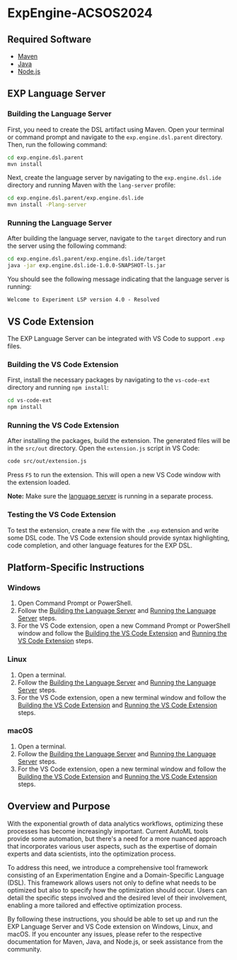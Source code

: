 # ExpEngine-ACSOS2024

## Required Software

- [Maven](https://maven.apache.org/)
- [Java](https://www.java.com/en/download/)
- [Node.js](https://nodejs.org/)

## EXP Language Server

### Building the Language Server

First, you need to create the DSL artifact using Maven. Open your terminal or command prompt and navigate to the `exp.engine.dsl.parent` directory. Then, run the following command:

```bash
cd exp.engine.dsl.parent
mvn install
```

Next, create the language server by navigating to the `exp.engine.dsl.ide` directory and running Maven with the `lang-server` profile:

```bash
cd exp.engine.dsl.parent/exp.engine.dsl.ide
mvn install -Plang-server
```

### Running the Language Server

After building the language server, navigate to the `target` directory and run the server using the following command:

```bash
cd exp.engine.dsl.parent/exp.engine.dsl.ide/target
java -jar exp.engine.dsl.ide-1.0.0-SNAPSHOT-ls.jar
```

You should see the following message indicating that the language server is running:

```
Welcome to Experiment LSP version 4.0 - Resolved
```

## VS Code Extension

The EXP Language Server can be integrated with VS Code to support `.exp` files.

### Building the VS Code Extension

First, install the necessary packages by navigating to the `vs-code-ext` directory and running `npm install`:

```bash
cd vs-code-ext
npm install
```

### Running the VS Code Extension

After installing the packages, build the extension. The generated files will be in the `src/out` directory. Open the `extension.js` script in VS Code:

```bash
code src/out/extension.js
```

Press `F5` to run the extension. This will open a new VS Code window with the extension loaded.

**Note:** Make sure the [language server](#exp-language-server) is running in a separate process.

### Testing the VS Code Extension

To test the extension, create a new file with the `.exp` extension and write some DSL code. The VS Code extension should provide syntax highlighting, code completion, and other language features for the EXP DSL.

## Platform-Specific Instructions

### Windows

1. Open Command Prompt or PowerShell.
2. Follow the [Building the Language Server](#building-the-language-server) and [Running the Language Server](#running-the-language-server) steps.
3. For the VS Code extension, open a new Command Prompt or PowerShell window and follow the [Building the VS Code Extension](#building-the-vs-code-extension) and [Running the VS Code Extension](#running-the-vs-code-extension) steps.

### Linux

1. Open a terminal.
2. Follow the [Building the Language Server](#building-the-language-server) and [Running the Language Server](#running-the-language-server) steps.
3. For the VS Code extension, open a new terminal window and follow the [Building the VS Code Extension](#building-the-vs-code-extension) and [Running the VS Code Extension](#running-the-vs-code-extension) steps.

### macOS

1. Open a terminal.
2. Follow the [Building the Language Server](#building-the-language-server) and [Running the Language Server](#running-the-language-server) steps.
3. For the VS Code extension, open a new terminal window and follow the [Building the VS Code Extension](#building-the-vs-code-extension) and [Running the VS Code Extension](#running-the-vs-code-extension) steps.

## Overview and Purpose

With the exponential growth of data analytics workflows, optimizing these processes has become increasingly important. Current AutoML tools provide some automation, but there's a need for a more nuanced approach that incorporates various user aspects, such as the expertise of domain experts and data scientists, into the optimization process.

To address this need, we introduce a comprehensive tool framework consisting of an Experimentation Engine and a Domain-Specific Language (DSL). This framework allows users not only to define what needs to be optimized but also to specify how the optimization should occur. Users can detail the specific steps involved and the desired level of their involvement, enabling a more tailored and effective optimization process.

By following these instructions, you should be able to set up and run the EXP Language Server and VS Code extension on Windows, Linux, and macOS. If you encounter any issues, please refer to the respective documentation for Maven, Java, and Node.js, or seek assistance from the community.

